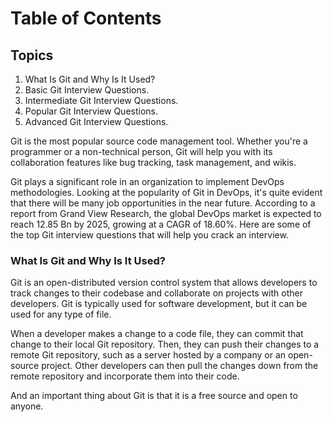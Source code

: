 # Table of Contents

## Topics

1. What Is Git and Why Is It Used?
2. Basic Git Interview Questions.
3. Intermediate Git Interview Questions.
4. Popular Git Interview Questions.
5. Advanced Git Interview Questions.

Git is the most popular source code management tool. Whether you're a programmer or a non-technical person, Git will help you with its collaboration features like bug tracking, task management, and wikis.

Git plays a significant role in an organization to implement DevOps methodologies. Looking at the popularity of Git in DevOps, it's quite evident that there will be many job opportunities in the near future. According to a report from Grand View Research, the global DevOps market is expected to reach 12.85 Bn by 2025, growing at a CAGR of 18.60%. Here are some of the top Git interview questions that will help you crack an interview.

### What Is Git and Why Is It Used?

Git is an open-distributed version control system that allows developers to track changes to their codebase and collaborate on projects with other developers. Git is typically used for software development, but it can be used for any type of file.

When a developer makes a change to a code file, they can commit that change to their local Git repository. Then, they can push their changes to a remote Git repository, such as a server hosted by a company or an open-source project. Other developers can then pull the changes down from the remote repository and incorporate them into their code.

And an important thing about Git is that it is a free source and open to anyone.
